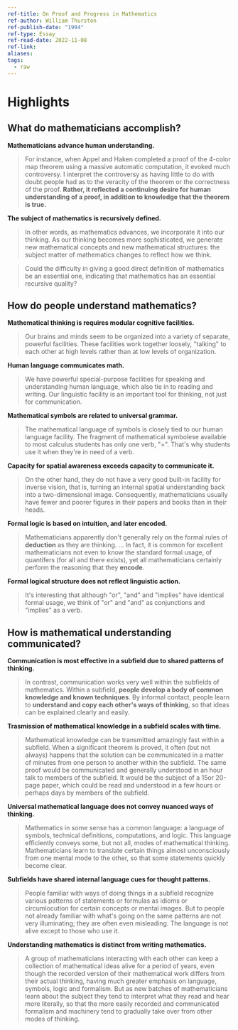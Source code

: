 ```yaml
---
ref-title: On Proof and Progress in Mathematics
ref-author: William Thurston
ref-publish-date: "1994"
ref-type: Essay
ref-read-date: 2022-11-08
ref-link: 
aliases: 
tags:
  - raw
---
```

# Highlights

## What do mathematicians accomplish?

**Mathematicians advance human understanding.**
> For instance, when Appel and Haken completed a proof of the 4-color map theorem using a massive automatic computation, it evoked much controversy. I interpret the controversy as having little to do with doubt people had as to the veracity of the theorem or the correctness of the proof. **Rather, it reflected a continuing desire for human understanding of a proof, in addition to knowledge that the theorem is true.**

**The subject of mathematics is recursively defined.**
> In other words, as mathematics advances, we incorporate it into our thinking. As our thinking becomes more sophisticated, we generate new mathematical concepts and new mathematical structures: the subject matter of mathematics changes to reflect how we think.

> Could the difficulty in giving a good direct definition of mathematics be an essential one, indicating that mathematics has an essential recursive quality?

## How do people understand mathematics?

**Mathematical thinking is requires modular cognitive facilities.**
> Our brains and minds seem to be organized into a variety of separate, powerful facilities. These facilities work together loosely, "talking" to each other at high levels rather than at low levels of organization.

**Human language communicates math.**
> We have powerful special-purpose facilities for speaking and understanding human language, which also tie in to reading and writing. Our linguistic facility is an important tool for thinking, not just for communication.

**Mathematical symbols are related to universal grammar.**
> The mathematical language of symbols is closely tied to our human language facility. The fragment of mathematical symbolese available to most calculus students has only one verb, "=". That's why students use it when they're in need of a verb.

**Capacity for spatial awareness exceeds capacity to communicate it.**
> On the other hand, they do not have a very good built-in facility for inverse vision, that is, turning an internal spatial understanding back into a two-dimensional image. Consequently, mathematicians usually have fewer and poorer figures in their papers and books than in their heads.

**Formal logic is based on intuition, and later encoded.**
> Mathematicians apparently don't generally rely on the formal rules of **deduction** as they are thinking. ... In fact, it is common for excellent mathematicians not even to know the standard formal usage, of quantifers (for all and there exists), yet all mathematicians certainly perform the reasoning that they **encode**.

**Formal logical structure does not reflect linguistic action.**
> It's interesting that although "or", "and" and "implies" have identical formal usage, we think of "or" and "and" as conjunctions and "implies" as a verb.

## How is mathematical understanding communicated?

**Communication is most effective in a subfield due to shared patterns of thinking.**
> In contrast, communication works very well within the subfields of mathematics. Within a subfield, **people develop a body of common knowledge and known techniques**. By informal contact, people learn to **understand and copy each other's ways of thinking**, so that ideas can be explained clearly and easily.

**Trasmission of mathematical knowledge in a subfield scales with time.**
> Mathematical knowledge can be transmitted amazingly fast within a subfield. When a significant theorem is proved, it often (but not always) happens that the solution can be communicated in a matter of minutes from one person to another within the subfield. The same proof would be communicated and generally understood in an hour talk to members of the subfield. It would be the subject of a 15or 20-page paper, which could be read and understood in a few hours or perhaps days by members of the subfield.

**Universal mathematical language does not convey nuanced ways of thinking.**
> Mathematics in some sense has a common language: a language of symbols, technical definitions, computations, and logic. This language efficiently conveys some, but not all, modes of mathematical thinking. Mathematicians learn to translate certain things almost unconsciously from one mental mode to the other, so that some statements quickly become clear.

**Subfields have shared internal language cues for thought patterns.**
> People familiar with ways of doing things in a subfield recognize various patterns of statements or formulas as idioms or circumlocution for certain concepts or mental images. But to people not already familiar with what's going on the same patterns are not very illuminating; they are often even misleading. The language is not alive except to those who use it.

**Understanding mathematics is distinct from writing mathematics.**
> A group of mathematicians interacting with each other can keep a collection of mathematical ideas alive for a period of years, even though the recorded version of their mathematical work differs from their actual thinking, having much greater emphasis on language, symbols, logic and formalism. But as new batches of mathematicians learn about the subject they tend to interpret what they read and hear more literally, so that the more easily recorded and communicated formalism and machinery tend to gradually take over from other modes of thinking.

